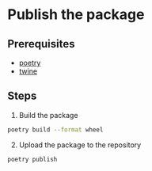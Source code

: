 # Publish the package

## Prerequisites

- [poetry](https://python-poetry.org/docs/#installation)
- [twine](https://twine.readthedocs.io/en/stable/installation/)

## Steps

1. Build the package

```bash
poetry build --format wheel
```

2. Upload the package to the repository

```bash
poetry publish
```
